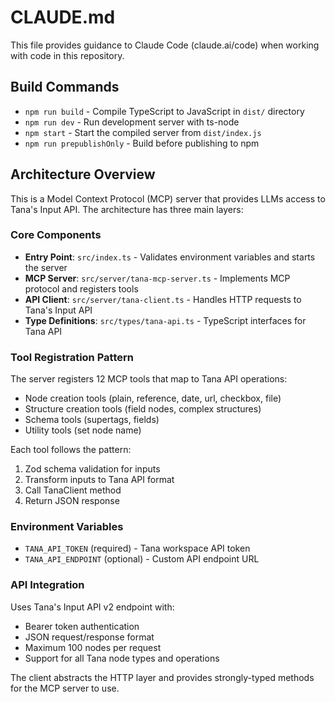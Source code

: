 # CLAUDE.md

This file provides guidance to Claude Code (claude.ai/code) when working with code in this repository.

## Build Commands

- `npm run build` - Compile TypeScript to JavaScript in `dist/` directory
- `npm run dev` - Run development server with ts-node
- `npm start` - Start the compiled server from `dist/index.js`
- `npm run prepublishOnly` - Build before publishing to npm

## Architecture Overview

This is a Model Context Protocol (MCP) server that provides LLMs access to Tana's Input API. The architecture has three main layers:

### Core Components

- **Entry Point**: `src/index.ts` - Validates environment variables and starts the server
- **MCP Server**: `src/server/tana-mcp-server.ts` - Implements MCP protocol and registers tools
- **API Client**: `src/server/tana-client.ts` - Handles HTTP requests to Tana's Input API
- **Type Definitions**: `src/types/tana-api.ts` - TypeScript interfaces for Tana API

### Tool Registration Pattern

The server registers 12 MCP tools that map to Tana API operations:
- Node creation tools (plain, reference, date, url, checkbox, file)
- Structure creation tools (field nodes, complex structures)
- Schema tools (supertags, fields)
- Utility tools (set node name)

Each tool follows the pattern:
1. Zod schema validation for inputs
2. Transform inputs to Tana API format
3. Call TanaClient method
4. Return JSON response

### Environment Variables

- `TANA_API_TOKEN` (required) - Tana workspace API token
- `TANA_API_ENDPOINT` (optional) - Custom API endpoint URL

### API Integration

Uses Tana's Input API v2 endpoint with:
- Bearer token authentication
- JSON request/response format
- Maximum 100 nodes per request
- Support for all Tana node types and operations

The client abstracts the HTTP layer and provides strongly-typed methods for the MCP server to use.